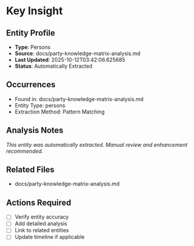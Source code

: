 # Key Insight

## Entity Profile
- **Type**: Persons
- **Source**: docs/party-knowledge-matrix-analysis.md
- **Last Updated**: 2025-10-12T03:42:06.625685
- **Status**: Automatically Extracted

## Occurrences
- Found in: docs/party-knowledge-matrix-analysis.md
- Entity Type: persons
- Extraction Method: Pattern Matching

## Analysis Notes
*This entity was automatically extracted. Manual review and enhancement recommended.*

## Related Files
- docs/party-knowledge-matrix-analysis.md

## Actions Required
- [ ] Verify entity accuracy
- [ ] Add detailed analysis
- [ ] Link to related entities
- [ ] Update timeline if applicable
